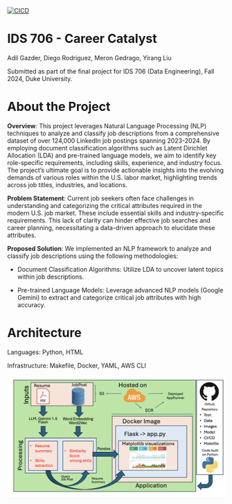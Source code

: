 [![CICD](https://github.com/nogibjj/IDS706_final_project_mady/actions/workflows/CICD.yml/badge.svg)](https://github.com/nogibjj/IDS706_final_project_mady/actions/workflows/CICD.yml)

# IDS 706 - Career Catalyst

Adil Gazder, Diego Rodriguez, Meron Gedrago, Yirang Liu

Submitted as part of the final project for IDS 706 (Data Engineering), Fall 2024, Duke University.

# About the Project

**Overview**: This project leverages Natural Language Processing (NLP) techniques to analyze and classify job descriptions from a comprehensive dataset of over 124,000 LinkedIn job postings spanning 2023-2024. By employing document classification algorithms such as Latent Dirichlet Allocation (LDA) and pre-trained language models, we aim to identify key role-specific requirements, including skills, experience, and industry focus. The project’s ultimate goal is to provide actionable insights into the evolving demands of various roles within the U.S. labor market, highlighting trends across job titles, industries, and locations.

**Problem Statement**: Current job seekers often face challenges in understanding and categorizing the critical attributes required in the modern U.S. job market. These include essential skills and industry-specific requirements. This lack of clarity can hinder effective job searches and career planning, necessitating a data-driven approach to elucidate these attributes.

**Proposed Solution**: We implemented an NLP framework to analyze and classify job descriptions using the following methodologies:

- Document Classification Algorithms: Utilize LDA to uncover latent topics within job descriptions.

- Pre-trained Language Models: Leverage advanced NLP models (Google Gemini) to extract and categorize critical job attributes with high accuracy.

# Architecture

Languages: Python, HTML

Infrastructure: Makefile, Docker, YAML, AWS CLI

![](Diagram.png)
